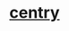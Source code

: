 [centry](https://dirkarnez.github.io/centry/examples)
=====================================================
